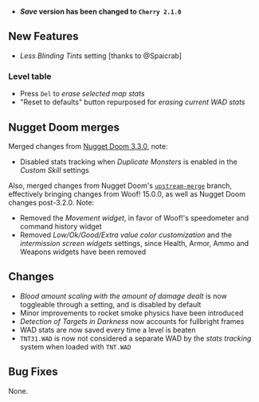 - **_Save_ version has been changed to `Cherry 2.1.0`**

## New Features

- _Less Blinding Tints_ setting [thanks to @Spaicrab]

### Level table

- Press `Del` to _erase selected map stats_
- "Reset to defaults" button repurposed for _erasing current WAD stats_

## Nugget Doom merges

Merged changes from [Nugget Doom 3.3.0](https://github.com/MrAlaux/Nugget-Doom/releases/tag/nugget-doom-3.3.0), note:
- Disabled stats tracking when _Duplicate Monsters_ is enabled in the _Custom Skill_ settings

Also, merged changes from Nugget Doom's [`upstream-merge`](https://github.com/MrAlaux/Nugget-Doom/tree/upstream-merge) branch, effectively bringing changes from Woof! 15.0.0, as well as Nugget Doom changes post-3.2.0. Note:
- Removed the _Movement widget_, in favor of Woof!'s speedometer and command history widget
- Removed _Low/Ok/Good/Extra value color customization_ and the _intermission screen widgets_ settings, since Health, Armor, Ammo and Weapons widgets have been removed

## Changes

- _Blood amount scaling with the amount of damage dealt_ is now toggleable through a setting, and is disabled by default
- Minor improvements to rocket smoke physics have been introduced
- _Detection of Targets in Darkness_ now accounts for fullbright frames
- WAD stats are now saved every time a level is beaten
- `TNT31.WAD` is now not considered a separate WAD by the _stats tracking_ system when loaded with `TNT.WAD`

## Bug Fixes

None.